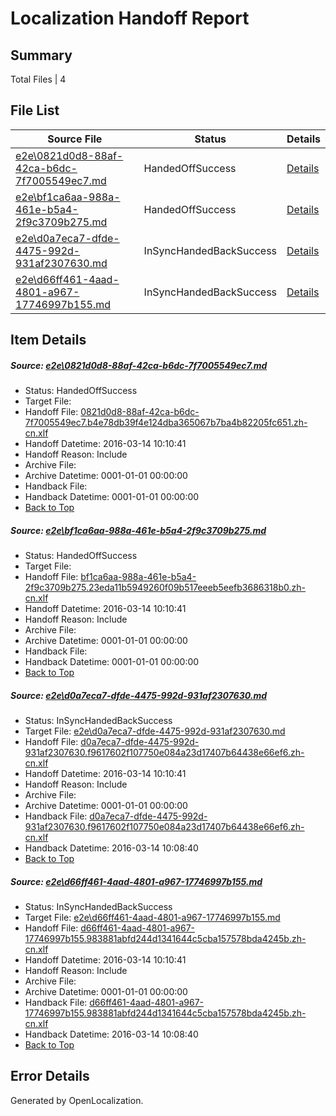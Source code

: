 # <a name='report-top'></a> Localization Handoff Report

## Summary
 Total Files | 4

## File List
 Source File | Status | Details 
 ----------- | ------ | ------- 
 [e2e\0821d0d8-88af-42ca-b6dc-7f7005549ec7.md](https://github.com/OpenLocalizationTest/oltest/blob/b9a621b2b91cb7b55847505bd2a85963ebdee802/e2e/0821d0d8-88af-42ca-b6dc-7f7005549ec7.md) | HandedOffSuccess | [Details](#f7ae19072c88c265acfc3028c18493d9a6382d081)
 [e2e\bf1ca6aa-988a-461e-b5a4-2f9c3709b275.md](https://github.com/OpenLocalizationTest/oltest/blob/594825abda48729db32e77880a2a66d27fdcb504/e2e/bf1ca6aa-988a-461e-b5a4-2f9c3709b275.md) | HandedOffSuccess | [Details](#d92e90ac8811e0e89796a8855ea3a5ddd3b6a40b2)
 [e2e\d0a7eca7-dfde-4475-992d-931af2307630.md](https://github.com/OpenLocalizationTest/oltest/blob/11b67007781b899b7a0b77bd31412476426e39b2/e2e/d0a7eca7-dfde-4475-992d-931af2307630.md) | InSyncHandedBackSuccess | [Details](#cce3c007c6ad2998d12553cb783f1b22e26c1bce3)
 [e2e\d66ff461-4aad-4801-a967-17746997b155.md](https://github.com/OpenLocalizationTest/oltest/blob/11b67007781b899b7a0b77bd31412476426e39b2/e2e/d66ff461-4aad-4801-a967-17746997b155.md) | InSyncHandedBackSuccess | [Details](#db50c51b13afd945bba66151fa41f37d92f69e174)

## Item Details
##### <a name='f7ae19072c88c265acfc3028c18493d9a6382d081'></a> Source: [e2e\0821d0d8-88af-42ca-b6dc-7f7005549ec7.md](https://github.com/OpenLocalizationTest/oltest/blob/b9a621b2b91cb7b55847505bd2a85963ebdee802/e2e/0821d0d8-88af-42ca-b6dc-7f7005549ec7.md)
* Status: HandedOffSuccess
* Target File: 
* Handoff File: [0821d0d8-88af-42ca-b6dc-7f7005549ec7.b4e78db39f4e124dba365067b7ba4b82205fc651.zh-cn.xlf](https://github.com/OpenLocalizationTestOrg/olhandoff/blob/d52d924366edc59075bfde053161e4c66039d0a2/ol-handoff/OpenLocalizationTestOrg/oltest.zh-cn/yuwzho/ht/0821d0d8-88af-42ca-b6dc-7f7005549ec7.b4e78db39f4e124dba365067b7ba4b82205fc651.zh-cn.xlf)
* Handoff Datetime: 2016-03-14 10:10:41
* Handoff Reason: Include
* Archive File: 
* Archive Datetime: 0001-01-01 00:00:00
* Handback File: 
* Handback Datetime: 0001-01-01 00:00:00
* [Back to Top](#report-top)

##### <a name='d92e90ac8811e0e89796a8855ea3a5ddd3b6a40b2'></a> Source: [e2e\bf1ca6aa-988a-461e-b5a4-2f9c3709b275.md](https://github.com/OpenLocalizationTest/oltest/blob/594825abda48729db32e77880a2a66d27fdcb504/e2e/bf1ca6aa-988a-461e-b5a4-2f9c3709b275.md)
* Status: HandedOffSuccess
* Target File: 
* Handoff File: [bf1ca6aa-988a-461e-b5a4-2f9c3709b275.23eda11b5949260f09b517eeeb5eefb3686318b0.zh-cn.xlf](https://github.com/OpenLocalizationTestOrg/olhandoff/blob/d52d924366edc59075bfde053161e4c66039d0a2/ol-handoff/OpenLocalizationTestOrg/oltest.zh-cn/yuwzho/ht/bf1ca6aa-988a-461e-b5a4-2f9c3709b275.23eda11b5949260f09b517eeeb5eefb3686318b0.zh-cn.xlf)
* Handoff Datetime: 2016-03-14 10:10:41
* Handoff Reason: Include
* Archive File: 
* Archive Datetime: 0001-01-01 00:00:00
* Handback File: 
* Handback Datetime: 0001-01-01 00:00:00
* [Back to Top](#report-top)

##### <a name='cce3c007c6ad2998d12553cb783f1b22e26c1bce3'></a> Source: [e2e\d0a7eca7-dfde-4475-992d-931af2307630.md](https://github.com/OpenLocalizationTest/oltest/blob/11b67007781b899b7a0b77bd31412476426e39b2/e2e/d0a7eca7-dfde-4475-992d-931af2307630.md)
* Status: InSyncHandedBackSuccess
* Target File: [e2e\d0a7eca7-dfde-4475-992d-931af2307630.md](https://github.com/OpenLocalizationTestOrg/oltest.zh-cn/blob/93d9b3efff506669f3676993e185fceedc008e84/e2e/d0a7eca7-dfde-4475-992d-931af2307630.md)
* Handoff File: [d0a7eca7-dfde-4475-992d-931af2307630.f9617602f107750e084a23d17407b64438e66ef6.zh-cn.xlf](https://github.com/OpenLocalizationTestOrg/olhandoff/blob/d52d924366edc59075bfde053161e4c66039d0a2/ol-handoff/OpenLocalizationTestOrg/oltest.zh-cn/yuwzho/ht/d0a7eca7-dfde-4475-992d-931af2307630.f9617602f107750e084a23d17407b64438e66ef6.zh-cn.xlf)
* Handoff Datetime: 2016-03-14 10:10:41
* Handoff Reason: Include
* Archive File: 
* Archive Datetime: 0001-01-01 00:00:00
* Handback File: [d0a7eca7-dfde-4475-992d-931af2307630.f9617602f107750e084a23d17407b64438e66ef6.zh-cn.xlf](https://github.com/OpenLocalizationTestOrg/olhandback/blob/e4262dd256417d50a1fc59d1f89a2ad0f3ab5b59/ol-handback/OpenLocalizationTestOrg/oltest.zh-cn/yuwzho/high/d0a7eca7-dfde-4475-992d-931af2307630.f9617602f107750e084a23d17407b64438e66ef6.zh-cn.xlf)
* Handback Datetime: 2016-03-14 10:08:40
* [Back to Top](#report-top)

##### <a name='db50c51b13afd945bba66151fa41f37d92f69e174'></a> Source: [e2e\d66ff461-4aad-4801-a967-17746997b155.md](https://github.com/OpenLocalizationTest/oltest/blob/11b67007781b899b7a0b77bd31412476426e39b2/e2e/d66ff461-4aad-4801-a967-17746997b155.md)
* Status: InSyncHandedBackSuccess
* Target File: [e2e\d66ff461-4aad-4801-a967-17746997b155.md](https://github.com/OpenLocalizationTestOrg/oltest.zh-cn/blob/93d9b3efff506669f3676993e185fceedc008e84/e2e/d66ff461-4aad-4801-a967-17746997b155.md)
* Handoff File: [d66ff461-4aad-4801-a967-17746997b155.983881abfd244d1341644c5cba157578bda4245b.zh-cn.xlf](https://github.com/OpenLocalizationTestOrg/olhandoff/blob/d52d924366edc59075bfde053161e4c66039d0a2/ol-handoff/OpenLocalizationTestOrg/oltest.zh-cn/yuwzho/ht/d66ff461-4aad-4801-a967-17746997b155.983881abfd244d1341644c5cba157578bda4245b.zh-cn.xlf)
* Handoff Datetime: 2016-03-14 10:10:41
* Handoff Reason: Include
* Archive File: 
* Archive Datetime: 0001-01-01 00:00:00
* Handback File: [d66ff461-4aad-4801-a967-17746997b155.983881abfd244d1341644c5cba157578bda4245b.zh-cn.xlf](https://github.com/OpenLocalizationTestOrg/olhandback/blob/e4262dd256417d50a1fc59d1f89a2ad0f3ab5b59/ol-handback/OpenLocalizationTestOrg/oltest.zh-cn/yuwzho/high/d66ff461-4aad-4801-a967-17746997b155.983881abfd244d1341644c5cba157578bda4245b.zh-cn.xlf)
* Handback Datetime: 2016-03-14 10:08:40
* [Back to Top](#report-top)


## Error Details

Generated by OpenLocalization.
